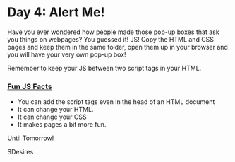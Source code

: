 <h1>Day 4: Alert Me!</h1>

<p>Have you ever wondered how people made those pop-up boxes that ask you things on webpages? You guessed it! JS! Copy the HTML and CSS pages and keep them in the same folder, open them up in your browser and you will have your very own pop-up box!</p> Remember to keep your JS between two script tags in your HTML. </p>

<h3><u>Fun JS Facts</u></h3>
<ul>
  <li>You can add the script tags even in the head of an HTML document</li>
  <li>It can change your HTML.</li>
  <li>It can change your CSS</li>
  <li>It makes pages a bit more fun.</li>
  </ul>
  
  <p>Until Tomorrow!</p>
  SDesires
